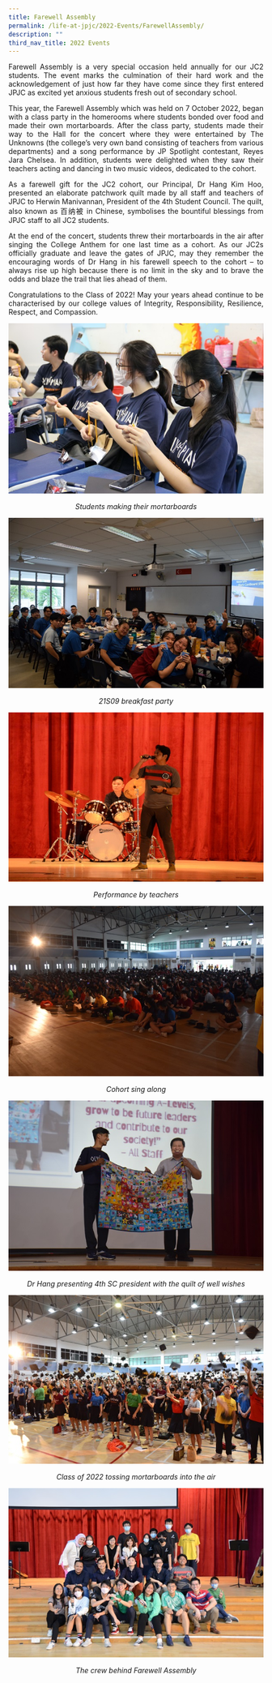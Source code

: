 ```yaml
---
title: Farewell Assembly
permalink: /life-at-jpjc/2022-Events/FarewellAssembly/
description: ""
third_nav_title: 2022 Events
---
```

<div align=justify>
	
<p>Farewell Assembly is a very special occasion held annually for our JC2 students. The event marks the culmination of their hard work and the acknowledgement of just how far they have come since they first entered JPJC as excited yet anxious students fresh out of secondary school.</p>

<p>This year, the Farewell Assembly which was held on 7 October 2022, began with a class party in the homerooms where students bonded over food and made their own mortarboards. After the class party, students made their way to the Hall for the concert where they were entertained by The Unknowns (the college’s very own band consisting of teachers from various departments) and a song performance by JP Spotlight contestant, Reyes Jara Chelsea. In addition, students were delighted when they saw their teachers acting and dancing in two music videos, dedicated to the cohort.</p>

<p>As a farewell gift for the JC2 cohort, our Principal, Dr Hang Kim Hoo, presented an elaborate patchwork quilt made by all staff and teachers of JPJC to Herwin Manivannan, President of the 4th Student Council. The quilt, also known as 百纳被 in Chinese, symbolises the bountiful blessings from JPJC staff to all JC2 students.</p>

<p>At the end of the concert, students threw their mortarboards in the air after singing the College Anthem for one last time as a cohort. As our JC2s officially graduate and leave the gates of JPJC, may they remember the encouraging words of Dr Hang in his farewell speech to the cohort – to always rise up high because there is no limit in the sky and to brave the odds and blaze the trail that lies ahead of them.</p>

<p>Congratulations to the Class of 2022! May your years ahead continue to be characterised by our college values of Integrity, Responsibility, Resilience, Respect, and Compassion. </p>
<p>
<img src="/images/Life%20@%20JPJC/2022%20Events/Farewell%20Assembly/1%20Students%20making%20their%20mortarboards.jpg">
<Figcaption align=center><em>Students making their mortarboards</em>
</figcaption>
<p>

<img src="/images/Life%20@%20JPJC/2022%20Events/Farewell%20Assembly/2%2021S09%20breakfast%20party.jpg">
<Figcaption align=center><em>
	21S09 breakfast party</em>
</figcaption>

<p>	
<img src="/images/Life%20@%20JPJC/2022%20Events/Farewell%20Assembly/3%20Performance%20by%20teachers.jpg">
	<Figcaption align=center><em>Performance by teachers</em>
</figcaption>

<p>	
<img src="/images/Life%20@%20JPJC/2022%20Events/Farewell%20Assembly/4%20Cohort%20sing%20along.jpg">
<Figcaption align=center><em>Cohort sing along
</em></figcaption>

<P>	
<img src="/images/Life%20@%20JPJC/2022%20Events/Farewell%20Assembly/5%20Dr%20Hang%20presenting%204th%20SC%20president%20with%20the%20quilt%20of%20well%20wishes.jpg">
<Figcaption align=center><em>Dr Hang presenting 4th SC president with the quilt of well wishes</em>
</figcaption>

<p>
<img src="/images/Life%20@%20JPJC/2022%20Events/Farewell%20Assembly/6%20Class%20of%202022%20tossing%20mortarboards%20into%20the%20air.jpg">
<Figcaption align=center><em>
	Class of 2022 tossing mortarboards into the air</em>
</figcaption>

<p>
<img src="/images/Life%20@%20JPJC/2022%20Events/Farewell%20Assembly/7%20The%20crew%20behind%20Farewell%20Assembly.jpg">
<Figcaption align=center><em>
The crew behind Farewell Assembly
	</figcaption></em>